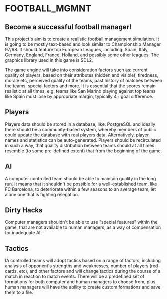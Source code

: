# FOOTBALL_MGMNT
Become a successful football manager!
--------------------------------------

This project's aim is to create a realistic football management simulation. It is going to be mostly text-based and look similar to Championship Manager 97/98. It should feature top European Leagues, including: Spain, Italy, Germany, England, France, Holland, and possibly some other leagues. The graphics library used in this game is SDL2. 

The game engine will take into consideration factors such as: current quality of players, based on their attributes (hidden and visible), tiredness, morale etc, perceived quality of the teams, past history of matches between the teams, special factors and more. It is essential that the scores remain realistic at all times, e.g. teams like San Marino playing against top teams like Spain must lose by appropriate margin, typically 4+ goal difference.

Players
-------

Players data should be stored in a database, like: PostgreSQL and ideally there should be a community-based system, whereby members of public could update the database with real players data. Alternatively, player names and statistics can be auto-generated. 
  Players should be recirculated in such a way, that quality distribution between teams should at all times resemble (to some pre-defined extent) that from the beginning of the game.

AI
--

A computer controlled team should be able to maintain quality in the long run. It means that it shouldn't be possible for a well-established team, like FC Barcelona, to deteriorate within a few seasons to an average team, let alone one that is fighting relegation.

Dirty Hacks
------------

Computer managers shouldn't be able to use "special features" within the game, that are not available to human managers, as a way of compensation for inadequate AI.

Tactics
-------

IA controlled teams will adopt tactics based on a range of factors, including analysis of opponent's strengths and weaknesses, number of players (red cards, etc), and other factors and will change tactics during the course of a match in reaction to match events. There will be a predefined set of formations for both computer and human managers to choose from, plus human managers will have the ability to create custom formations and save them to a file.
